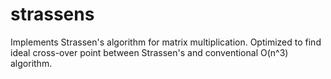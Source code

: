 # strassens
Implements Strassen's algorithm for matrix multiplication. Optimized to find ideal cross-over point between Strassen's and conventional O(n^3) algorithm.
